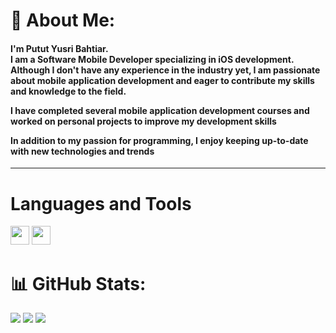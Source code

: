 # 💫 About Me:
<h4>I'm Putut Yusri Bahtiar.<br>
I am a Software Mobile Developer specializing in iOS development. Although I don't have any experience in the industry yet, I am passionate about mobile application development and eager to contribute my skills and knowledge to the field.

I have completed several mobile application development courses and worked on personal projects to improve my development skills

In addition to my passion for programming, I enjoy keeping up-to-date with new technologies and trends</h4>
_______

# Languages and Tools
<img height="30" width="30" src="https://cdn.jsdelivr.net/gh/devicons/devicon/icons/swift/swift-original.svg" /> <img height="30" width="30" src="https://cdn.jsdelivr.net/gh/devicons/devicon/icons/kotlin/kotlin-plain.svg" /> 


# 📊 GitHub Stats:
![](https://github-readme-stats.vercel.app/api?username=pututyb&theme=default&hide_border=false&include_all_commits=true&count_private=true)
![](https://github-readme-streak-stats.herokuapp.com/?user=pututyb&theme=default&hide_border=false)
![](https://github-readme-stats.vercel.app/api/top-langs/?username=pututyb&theme=default&hide_border=false&include_all_commits=true&count_private=true&layout=compact)


<!-- Proudly created with GPRM ( https://gprm.itsvg.in ) -->

